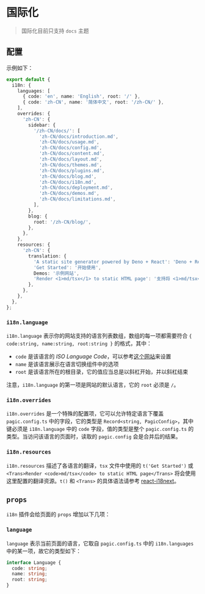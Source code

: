 # 国际化

> 国际化目前只支持 `docs` 主题

## 配置

示例如下：

```ts
export default {
  i18n: {
    languages: [
      { code: 'en', name: 'English', root: '/' },
      { code: 'zh-CN', name: '简体中文', root: '/zh-CN/' },
    ],
    overrides: {
      'zh-CN': {
        sidebar: {
          '/zh-CN/docs/': [
            'zh-CN/docs/introduction.md',
            'zh-CN/docs/usage.md',
            'zh-CN/docs/config.md',
            'zh-CN/docs/content.md',
            'zh-CN/docs/layout.md',
            'zh-CN/docs/themes.md',
            'zh-CN/docs/plugins.md',
            'zh-CN/docs/blog.md',
            'zh-CN/docs/i18n.md',
            'zh-CN/docs/deployment.md',
            'zh-CN/docs/demos.md',
            'zh-CN/docs/limitations.md',
          ],
        },
        blog: {
          root: '/zh-CN/blog/',
        },
      },
    },
    resources: {
      'zh-CN': {
        translation: {
          'A static site generator powered by Deno + React': 'Deno + React 驱动的静态网站生成器',
          'Get Started': '开始使用',
          Demos: '示例网站',
          'Render <1>md/tsx</1> to static HTML page': '支持将 <1>md/tsx</1> 文件渲染成静态页面',
        },
      },
    },
  },
};
```

### `i18n.language`

`i18n.language` 表示你的网站支持的语言列表数组，数组的每一项都需要符合 `{ code:string, name:string, root:string }` 的格式，其中：

- `code` 是该语言的 _ISO Language Code_，可以参考[这个网站](http://www.lingoes.net/en/translator/langcode.htm)来设置
- `name` 是该语言展示在语言切换组件中的选项
- `root` 是该语言所在的根目录，它的值应当总是以斜杠开始，并以斜杠结束

注意，`i18n.language` 的第一项是网站的默认语言，它的 `root` 必须是 `/`。

### `i18n.overrides`

`i18n.overrides` 是一个特殊的配置项，它可以允许特定语言下覆盖 `pagic.config.ts` 中的字段，它的类型是 `Record<string, PagicConfig>`，其中键必须是 `i18n.language` 中的 `code` 字段，值的类型是整个 `pagic.config.ts` 的类型。当访问该语言的页面时，读取的 `pagic.config` 会是合并后的结果。

### `i18n.resources`

`i18n.resources` 描述了各语言的翻译，`tsx` 文件中使用的 `t('Get Started')` 或 `<Trans>Render <code>md/tsx</code> to static HTML page</Trans>` 将会使用这里配置的翻译资源。`t()` 和 `<Trans>` 的具体语法请参考 [react-i18next](https://react.i18next.com/getting-started#simple-content)。

## `props`

`i18n` 插件会给页面的 `props` 增加以下几项：

### `language`

`language` 表示当前页面的语言，它取自 `pagic.config.ts` 中的 `i18n.languages` 中的某一项，故它的类型如下：

```ts
interface Language {
  code: string;
  name: string;
  root: string;
}
```

